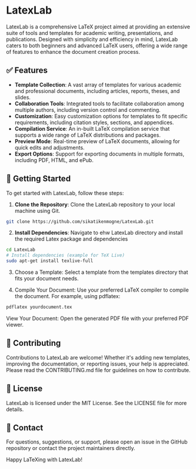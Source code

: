 # LatexLab

LatexLab is a comprehensive LaTeX project aimed at providing an extensive suite of tools and templates for academic writing, presentations, and publications. Designed with simplicity and efficiency in mind, LatexLab caters to both beginners and advanced LaTeX users, offering a wide range of features to enhance the document creation process.

## ✅ Features

- **Template Collection**: A vast array of templates for various academic and professional documents, including articles, reports, theses, and slides.
- **Collaboration Tools**: Integrated tools to facilitate collaboration among multiple authors, including version control and commenting.
- **Customization**: Easy customization options for templates to fit specific requirements, including citation styles, sections, and appendices.
- **Compilation Service**: An in-built LaTeX compilation service that supports a wide range of LaTeX distributions and packages.
- **Preview Mode**: Real-time preview of LaTeX documents, allowing for quick edits and adjustments.
- **Export Options**: Support for exporting documents in multiple formats, including PDF, HTML, and ePub.

## :rocket: Getting Started

To get started with LatexLab, follow these steps:

1. **Clone the Repository**: Clone the LatexLab repository to your local machine using Git.

```bash
git clone https://github.com/sikatikenmogne/LatexLab.git
```

2. **Install Dependencies**: Navigate to ehw LatexLab directory and install the required Latex package and dependencies

```bash
cd LatexLab
# Install dependencies (example for TeX Live)
sudo apt-get install texlive-full
```

3. Choose a Template: Select a template from the templates directory that fits your document needs.

4. Compile Your Document: Use your preferred LaTeX compiler to compile the document. For example, using pdflatex:

```bash
pdflatex yourdocument.tex
```

View Your Document: Open the generated PDF file with your preferred PDF viewer.

## :rocket: Contributing

Contributions to LatexLab are welcome! Whether it's adding new templates, improving the documentation, or reporting issues, your help is appreciated. Please read the CONTRIBUTING.md file for guidelines on how to contribute.

## :page_with_curl: License

LatexLab is licensed under the MIT License. See the LICENSE file for more details.

## :email: Contact

For questions, suggestions, or support, please open an issue in the GitHub repository or contact the project maintainers directly.

Happy LaTeXing with LatexLab!